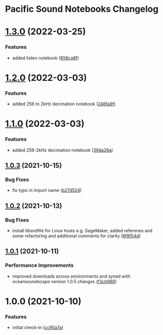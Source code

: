 # Pacific Sound Notebooks Changelog

# [1.3.0](https://github.com/mbari-org/pacific-sound-notebooks/compare/v1.2.0...v1.3.0) (2022-03-25)


### Features

* added listen notebook ([858ca8f](https://github.com/mbari-org/pacific-sound-notebooks/commit/858ca8fa06aa81df4fb08cb469faaca3918c4450))

# [1.2.0](https://github.com/mbari-org/pacific-sound-notebooks/compare/v1.1.0...v1.2.0) (2022-03-03)


### Features

* added 256 to 2kHz decimation notebook ([246fa9f](https://github.com/mbari-org/pacific-sound-notebooks/commit/246fa9fc3cadbe38562784d2c7186d06e8819c45))

# [1.1.0](https://github.com/mbari-org/pacific-sound-notebooks/compare/v1.0.3...v1.1.0) (2022-03-03)


### Features

* added 256-2kHz decimation notebook ([39da26a](https://github.com/mbari-org/pacific-sound-notebooks/commit/39da26a5df1a2af66fd3e1bf2d545f47e2aa546e))

## [1.0.3](https://github.com/mbari-org/pacific-sound-notebooks/compare/v1.0.2...v1.0.3) (2021-10-15)


### Bug Fixes

* fix typo in import name ([b27d524](https://github.com/mbari-org/pacific-sound-notebooks/commit/b27d524fb410fa4dfa8eac481743af817e720e6f))

## [1.0.2](https://github.com/mbari-org/pacific-sound-notebooks/compare/v1.0.1...v1.0.2) (2021-10-13)


### Bug Fixes

* install libsndfile for Linux hosts e.g. SageMaker, added referenes and some refactoring and additional comments for clarity ([8f8f54d](https://github.com/mbari-org/pacific-sound-notebooks/commit/8f8f54dff90ace9a6a244da72ac168f47e53452f))

## [1.0.1](https://github.com/mbari-org/pacific-sound-notebooks/compare/v1.0.0...v1.0.1) (2021-10-11)


### Performance Improvements

* improved downloads across environments and syned with oceansoundscape version 1.0.5 changes ([f3cb986](https://github.com/mbari-org/pacific-sound-notebooks/commit/f3cb986549d47217136740c5fc0af83f60d863a4))

# 1.0.0 (2021-10-10)


### Features

* initial check-in ([cc95a7a](https://github.com/mbari-org/pacific-sound-notebooks/commit/cc95a7aa54536b619606ace02a2cdf561d8accaa))
